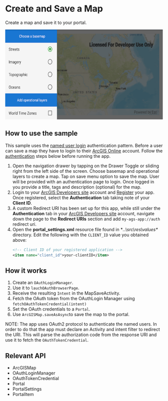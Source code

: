 # Create and Save a Map
Create a map and save it to your portal.

![Create and Save a Map App](create-save-map.png)

## How to use the sample
This sample uses the [named user login](https://developers.arcgis.com/authentication/#named-user-login) authentication pattern.  Before a user can save a map they have to login to their [ArcGIS Online](https://www.arcgis.com/) account. Follow the [authentication](#authentication) steps below before running the app.  

1. Open the navigation drawer by tapping on the Drawer Toggle or sliding right from the left side of the screen. Choose basemap and operational layers to create a map. Tap on save menu option to save the map. User will be provided with an authentication page to login.  Once logged in you provide a title, tags and description (optional) for the map.
1. Login to your [ArcGIS Developers site](http://developers.arcgis.com) account and [Register](https://developers.arcgis.com/applications/#/new/) your app.  Once registered, select the **Authentication** tab taking note of your **Client ID**.
1. A custom Redirect URI has been set up for this app, while still under the **Authentication** tab in your [ArcGIS Developers site](http://developers.arcgis.com) account, navigate down the page to the **Redirect URIs** section and add `my-ags-app://auth` redirect uri. 
1. Open the **portal_settings.xml** resource file found in **..\src\res\values\** directory.  Edit the following with the `CLIENT_ID` value you obtained above:  
	```xml
	<!-- Client ID of your registered application --> 
	<item name="client_id">your-clientID</item> 
	```

## How it works
1. Create an `OAuthLoginManager`.
1. Use it to `lauchOAuthBrowserPage`.
1. Receive the resulting `Intent` in the MapSaveActivity.
1. Fetch the OAuth token from the OAuthLogin Manager using `fetchOAuthTokenCredential(intent)`
1. Set the OAuth credentials to a `Portal`.
1. Use `ArcGISMap.saveAsAsync`to save the map to the portal.

NOTE: The app uses OAuth2 protocol to authenticate the named users.  In order to do that the app must declare an Activity and intent filter to redirect the URI. This will parse the authorization code from the response URI and use it to fetch the `OAuthTokenCredential`.

## Relevant API
* ArcGISMap
* OAuthLoginManager
* OAuthTokenCredential
* Portal
* PortalSettings
* PortalItem
